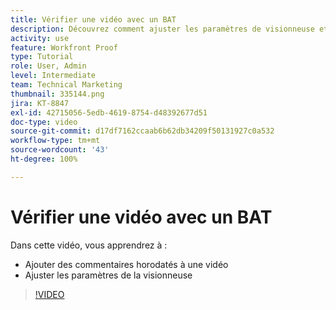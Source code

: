 ```yaml
---
title: Vérifier une vidéo avec un BAT
description: Découvrez comment ajuster les paramètres de visionneuse et ajouter des commentaires horodatés à une vidéo à l’aide de la relecture dans  [!DNL  Workfront].
activity: use
feature: Workfront Proof
type: Tutorial
role: User, Admin
level: Intermediate
team: Technical Marketing
thumbnail: 335144.png
jira: KT-8847
exl-id: 42715056-5edb-4619-8754-d48392677d51
doc-type: video
source-git-commit: d17df7162ccaab6b62db34209f50131927c0a532
workflow-type: tm+mt
source-wordcount: '43'
ht-degree: 100%

---
```


# Vérifier une vidéo avec un BAT

Dans cette vidéo, vous apprendrez à :

* Ajouter des commentaires horodatés à une vidéo
* Ajuster les paramètres de la visionneuse

>[!VIDEO](https://video.tv.adobe.com/v/335144/?quality=12&learn=on&enablevpops)

<!--
## Learn more
* Review a video proof
-->
